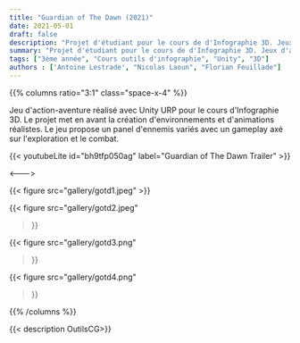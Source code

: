 ```yaml
---
title: "Guardian of The Dawn (2021)"
date: 2021-05-01
draft: false
description: "Projet d'étudiant pour le cours de d'Infographie 3D. Jeux d'action-aventure réalisé avec Unity."
summary: "Projet d'étudiant pour le cours de d'Infographie 3D. Jeux d'action-aventure réalisé avec Unity."
tags: ["3ème année", "Cours outils d'infographie", "Unity", "3D"]
authors : ['Antoine Lestrade', "Nicolas Laoun", "Florian Feuillade"]
---
```


{{% columns ratio="3:1" class="space-x-4" %}} <!-- begin columns block -->

[//]: # (Dans un monde en ruine suite à l'apparition de créatures malfaisantes souhaitant faire sombrer l'humanité dans une nuit sans fin, )

[//]: # (vous incarnez une combattante rescapée faisant partie du clan des Gardiens de l'aube, )

[//]: # (l'un des derniers remparts contre le mal qui sévit dans ce monde. )

Jeu d'action-aventure réalisé avec Unity URP pour le cours d'Infographie 3D. 
Le projet met en avant la création d'environnements et d'animations réalistes. 
Le jeu propose un panel d'ennemis variés avec un gameplay axé sur l'exploration et le combat.

{{< youtubeLite id="bh9tfp050ag" label="Guardian of The Dawn Trailer" >}}

<---> <!-- magic separator, between columns -->

<div class="[&>figure]:my-4">
{{< figure
src="gallery/gotd1.jpeg"
>}}

{{< figure
src="gallery/gotd2.jpeg"
>}}

{{< figure
src="gallery/gotd3.png"
>}}

{{< figure
src="gallery/gotd4.png"
>}}
</div>

{{% /columns %}}

{{< description OutilsCG>}}
